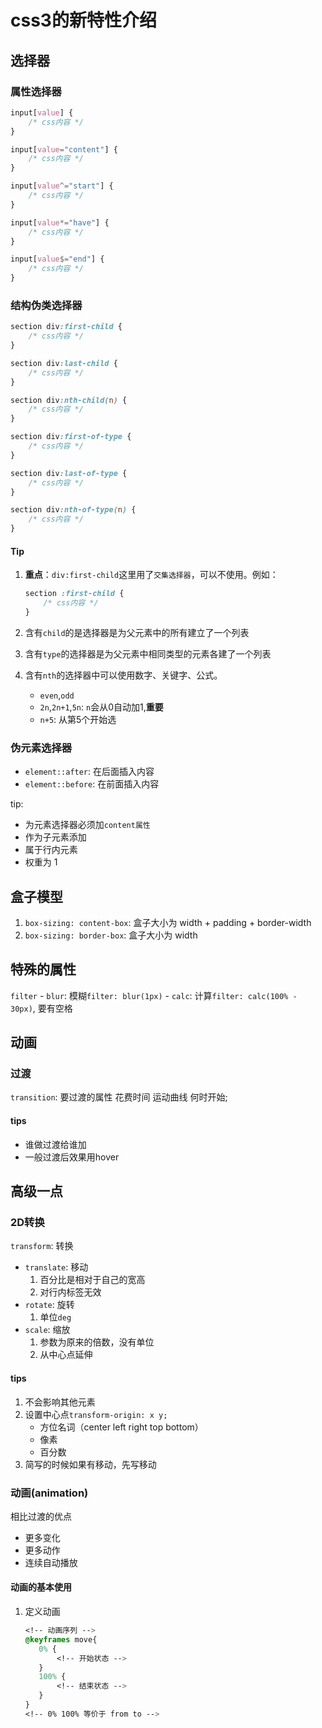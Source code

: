# css3的新特性介绍

## 选择器

### 属性选择器

```css
input[value] {
    /* css内容 */
}

input[value="content"] {
    /* css内容 */
}

input[value^="start"] {
    /* css内容 */
}

input[value*="have"] {
    /* css内容 */
}

input[value$="end"] {
    /* css内容 */
}
```

### 结构伪类选择器

```css
section div:first-child {
    /* css内容 */
}

section div:last-child {
    /* css内容 */
}

section div:nth-child(n) {
    /* css内容 */
}

section div:first-of-type {
    /* css内容 */
}

section div:last-of-type {
    /* css内容 */
}

section div:nth-of-type(n) {
    /* css内容 */
}
```

#### Tip

1. **重点**：`div:first-child`这里用了`交集选择器`，可以不使用。例如：

    ```css
    section :first-child {
        /* css内容 */
    }
    ```

1. 含有`child`的是选择器是为父元素中的所有建立了一个列表
1. 含有`type`的选择器是为父元素中相同类型的元素各建了一个列表
1. 含有`nth`的选择器中可以使用数字、关键字、公式。
    - `even`,`odd`
    - `2n`,`2n+1`,`5n`: `n`会从0自动加1,**重要**
    - `n+5`: 从第5个开始选

### 伪元素选择器

- `element::after`: 在后面插入内容
- `element::before`: 在前面插入内容

tip:

- 为元素选择器必须加`content属性`
- 作为子元素添加
- 属于行内元素
- 权重为 1

## 盒子模型

1. `box-sizing: content-box`: 盒子大小为 width + padding + border-width
1. `box-sizing: border-box`: 盒子大小为 width

## 特殊的属性

`filter`
    - `blur`: 模糊`filter: blur(1px)`
    - `calc`: 计算`filter: calc(100% - 30px)`, 要有空格

## 动画

### 过渡

`transition`: 要过渡的属性 花费时间 运动曲线 何时开始;

#### tips

- 谁做过渡给谁加
- 一般过渡后效果用hover

## 高级一点

### 2D转换

`transform`: 转换

- `translate`: 移动
    1. 百分比是相对于自己的宽高
    1. 对行内标签无效
- `rotate`: 旋转
    1. 单位`deg`
- `scale`: 缩放
    1. 参数为原来的倍数，没有单位
    1. 从中心点延伸

#### tips

1. 不会影响其他元素
1. 设置中心点`transform-origin: x y;`
    - 方位名词（center left right top bottom）
    - 像素
    - 百分数
1. 简写的时候如果有移动，先写移动

### 动画(animation)

相比过渡的优点

- 更多变化
- 更多动作
- 连续自动播放

#### 动画的基本使用

1. 定义动画
    ```css
    <!-- 动画序列 -->
   @keyframes move{
       0% {
           <!-- 开始状态 -->
       }
       100% {
           <!-- 结束状态 -->
       }
   }
   <!-- 0% 100% 等价于 from to -->
    ```